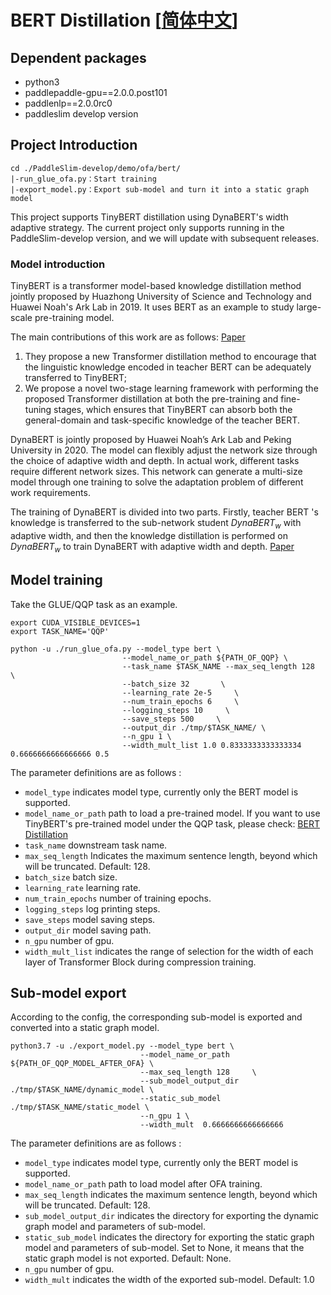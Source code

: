 # BERT Distillation [[简体中文](./README.md)]

## Dependent packages

* python3
* paddlepaddle-gpu==2.0.0.post101
* paddlenlp==2.0.0rc0
* paddleslim develop version

## Project Introduction

```
cd ./PaddleSlim-develop/demo/ofa/bert/
|-run_glue_ofa.py：Start training
|-export_model.py：Export sub-model and turn it into a static graph model
```

This project supports TinyBERT distillation using DynaBERT's width adaptive strategy. The current project only supports running in the PaddleSlim-develop version, and we will update with subsequent releases.

### Model introduction

TinyBERT is a transformer model-based knowledge distillation method jointly proposed by Huazhong University of Science and Technology and Huawei Noah's Ark Lab in 2019. It uses BERT as an example to study large-scale pre-training model.

The main contributions of this work are as follows: [Paper](https://arxiv.org/pdf/1909.10351.pdf)

1. They propose a new Transformer distillation method to encourage that the linguistic knowledge encoded in teacher BERT can be adequately transferred to TinyBERT;
2. We propose a novel two-stage learning framework with performing the proposed Transformer distillation at both the pre-training and fine-tuning stages, which ensures that TinyBERT can absorb both the general-domain and task-specific knowledge of the teacher BERT.

DynaBERT is jointly proposed by Huawei Noah’s Ark Lab and Peking University in 2020. The model can flexibly adjust the network size through the choice of adaptive width and depth. In actual work, different tasks require different network sizes. This network can generate a multi-size model through one training to solve the adaptation problem of different work requirements.

The training of DynaBERT is divided into two parts. Firstly, teacher BERT 's knowledge is transferred to the sub-network student $DynaBERT_w$ with adaptive width, and then the knowledge distillation is performed on $DynaBERT_w$ to train DynaBERT with adaptive width and depth. [Paper](https://arxiv.org/pdf/2004.04037.pdf)

## Model training

Take the GLUE/QQP task as an example.

```shell
export CUDA_VISIBLE_DEVICES=1
export TASK_NAME='QQP'

python -u ./run_glue_ofa.py --model_type bert \
                         --model_name_or_path ${PATH_OF_QQP} \
                         --task_name $TASK_NAME --max_seq_length 128     \
                         --batch_size 32       \
                         --learning_rate 2e-5     \
                         --num_train_epochs 6     \
                         --logging_steps 10     \
                         --save_steps 500     \
                         --output_dir ./tmp/$TASK_NAME/ \
                         --n_gpu 1 \
                         --width_mult_list 1.0 0.8333333333333334 0.6666666666666666 0.5
```

The parameter definitions are as follows :

* `model_type` indicates model type, currently only the BERT model is supported.
* `model_name_or_path` path to load a pre-trained model. If you want to use TinyBERT's pre-trained model under the QQP task, please check: [BERT Distillation](https://aistudio.baidu.com/aistudio/projectdetail/2177549)
* `task_name` downstream task name.
* `max_seq_length` Indicates the maximum sentence length, beyond which will be truncated. Default: 128.
* `batch_size` batch size.
* `learning_rate` learning rate.
* `num_train_epochs` number of training epochs.
* `logging_steps` log printing steps.
* `save_steps` model saving steps.
* `output_dir` model saving path.
* `n_gpu` number of gpu.
* `width_mult_list` indicates the range of selection for the width of each layer of Transformer Block during compression training.



## Sub-model export

According to the config, the corresponding sub-model is exported and converted into a static graph model.

```shell
python3.7 -u ./export_model.py --model_type bert \
                             --model_name_or_path ${PATH_OF_QQP_MODEL_AFTER_OFA} \
                             --max_seq_length 128     \
                             --sub_model_output_dir ./tmp/$TASK_NAME/dynamic_model \
                             --static_sub_model ./tmp/$TASK_NAME/static_model \
                             --n_gpu 1 \
                             --width_mult  0.6666666666666666
```

The parameter definitions are as follows :

* `model_type` indicates model type, currently only the BERT model is supported.
* `model_name_or_path` path to load model after OFA training.
* `max_seq_length` indicates the maximum sentence length, beyond which will be truncated. Default: 128.
* `sub_model_output_dir` indicates the directory for exporting the dynamic graph model and parameters of sub-model.
* `static_sub_model` indicates the directory for exporting the static graph model and parameters of sub-model. Set to None, it means that the static graph model is not exported. Default: None.
* `n_gpu` number of gpu.
* `width_mult` indicates the width of the exported sub-model. Default: 1.0
